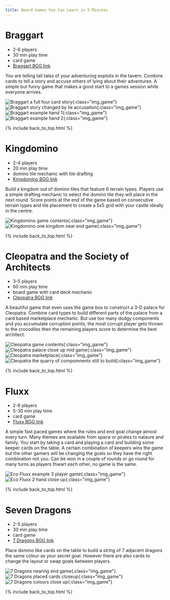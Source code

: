 ```yaml
---
title: Board Games You Can Learn in 5 Minutes
---
```


# Braggart

* 2-6 players
* 30 min play time
* card game
* [Braggart BGG link](https://boardgamegeek.com/boardgame/72420/braggart)

You are telling tall tales of your adventuring exploits in the tavern. Combine cards to tell a story and accuse others of lying about their adventures.
A simple but funny game that makes a good start to a games session while everyone arrives.

![Braggart a full four card story](/images/boardgames/5min/braggart_05.jpg "Braggart a full four card story"){:class="img_game"}
![Braggart story changed by lie accusation](/images/boardgames/5min/braggart_06.jpg "Braggart story changed by lie accusation"){:class="img_game"}
![Braggart example hand 1](/images/boardgames/5min/braggart_03.jpg "Braggart example hand 1"){:class="img_game"}
![Braggart example hand 2](/images/boardgames/5min/braggart_04.jpg "Braggart example hand 2"){:class="img_game"}

{% include back_to_top.html %}

# Kingdomino

* 2-4 players
* 20 min play time
* domino tile mechanic with tile drafting
* [Kingdomino BGG link](https://boardgamegeek.com/boardgame/204583/kingdomino)

Build a kingdom out of domino tiles that feature 6 terrain types. Players use a simple drafting mechanic to select the domino tile they will place
in the next round. Score points at the end of the game based on consecutive terrain types and tile placement to create a 5x5 grid with your castle
ideally in the centre.

![Kingdomino game contents](/images/boardgames/5min/kingdomino_01.jpg "Kingdomino game contents"){:class="img_game"}
![Kingdomino one kingdom near end game](/images/boardgames/5min/kingdomino_05.jpg "Kingdomino one kingdom near end game"){:class="img_game"}

{% include back_to_top.html %}

# Cleopatra and the Society of Architects

* 3-5 players
* 60 min play time
* board game with card deck mechanic
* [Cleopatra BGG link](https://boardgamegeek.com/boardgame/22141/cleopatra-and-society-architects)

A beautiful game that even uses the game box to construct a 3-D palace for Cleopatra. Combine card types to build different parts of the palace from
a card based marketplace mechanic. But use too many dodgy components and you accumulate corruption points, the most corrupt player gets thrown to
the crocodiles then the remaining players score to determine the best architect.

![Cleopatra game contents](/images/boardgames/5min/cleopatra_01.jpg "Cleopatra game contents"){:class="img_game"}
![Cleopatra palace close up mid game](/images/boardgames/5min/cleopatra_02.jpg "Cleopatra palace close up mid game"){:class="img_game"}
![Cleopatra marketplace](/images/boardgames/5min/cleopatra_05.jpg "Cleopatra marketplace"){:class="img_game"}
![Cleopatra the quarry of compomnents still to build](/images/boardgames/5min/cleopatra_04.jpg "Cleopatra the quarry of compomnents still to build"){:class="img_game"}

{% include back_to_top.html %}

# Fluxx

* 2-6 players
* 5-30 min play time
* card game
* [Fluxx BGG link](https://boardgamegeek.com/boardgame/258/fluxx)

A simple fast paced games where the rules and end goal change almost every turn. Many themes are available from space or pirates to nataure and family.
You start by taking a card and playing a card and building some keeper cards on the table. A certain combination of keepers wins the game but the
other gamers will be changing the goals so they have the right combination not you. Can be won in a couple of rounds or go round for many turns
as players thwart each other, no game is the same.

![Eco Fluxx example 3 player game](/images/boardgames/5min/ecofluxx_01.jpg "Eco Fluxx example 3 player game"){:class="img_game"}
![Eco Fluxx 2 hand close up](/images/boardgames/5min/ecofluxx_03.jpg "Eco Fluxx 2 hand close up"){:class="img_game"}

{% include back_to_top.html %}

# Seven Dragons

* 2-5 players
* 30 min play time
* card game
* [7 Dragons BGG link](https://boardgamegeek.com/boardgame/98085/seven-dragons)

Place domino like cards on the table to build a string of 7 adjacent dragons the same colour as your secret goal.
However there are also cards to change the layout or swap goals between players.

![7 Dragons nearing end game](/images/boardgames/5min/7dragons_02.jpg "7 Dragons nearing end game"){:class="img_game"}
![7 Dragons placed cards closeup](/images/boardgames/5min/7dragons_04.jpg "7 Dragons placed cards closeup"){:class="img_game"}
![7 Dragons colours close up](/images/boardgames/5min/7dragons_06.jpg "7 Dragons colours close up"){:class="img_game"}

{% include back_to_top.html %}
